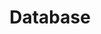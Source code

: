 ---
title: "Database"
permalink: /categories/database/
layout: category
author_profile: false
taxonomy: database
sidebar:
    nav: database
---